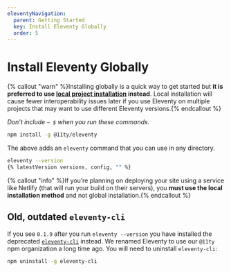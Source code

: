 ```yaml
---
eleventyNavigation:
  parent: Getting Started
  key: Install Eleventy Globally
  order: 5
---
```

# Install Eleventy Globally

{% callout "warn" %}Installing globally is a quick way to get started but <strong>it is preferred to use <a href="/docs/getting-started/">local project installation</a> instead</strong>. Local installation will cause fewer interoperability issues later if you use Eleventy on multiple projects that may want to use different Eleventy versions.{% endcallout %}

_Don’t include `~ $` when you run these commands._

<div data-preprefix-cmdhomedir="first">

```bash
npm install -g @11ty/eleventy
```

</div>

The above adds an `eleventy` command that you can use in any directory.

<div data-preprefix-cmdhomedir="first">

```bash
eleventy --version
{% latestVersion versions, config, "" %}
```

</div>

{% callout "info" %}If you’re planning on deploying your site using a service like Netlify (that will run your build on their servers), you <strong>must use the local installation method</strong> and not global installation.{% endcallout %}

## Old, outdated `eleventy-cli`

If you see `0.1.9` after you run `eleventy --version` you have installed the deprecated [`eleventy-cli`](https://www.npmjs.com/package/eleventy-cli) instead. We renamed Eleventy to use our `@11ty` npm organization a long time ago. You will need to uninstall `eleventy-cli`:

<div data-preprefix-cmdhomedir="first">

```bash
npm uninstall -g eleventy-cli
```

</div>


